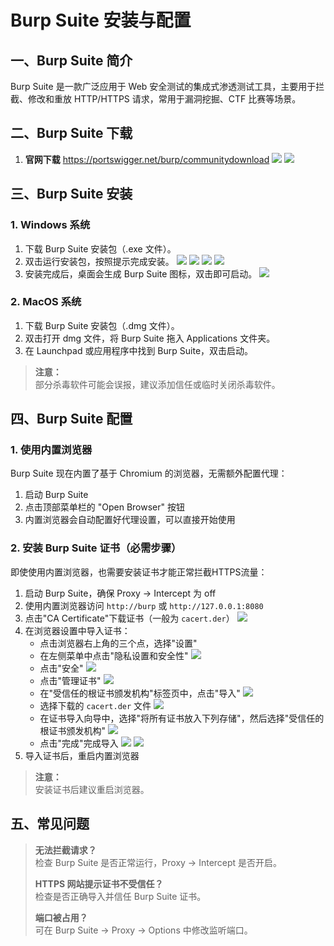 # Burp Suite 安装与配置

## 一、Burp Suite 简介

Burp Suite 是一款广泛应用于 Web 安全测试的集成式渗透测试工具，主要用于拦截、修改和重放 HTTP/HTTPS 请求，常用于漏洞挖掘、CTF 比赛等场景。

## 二、Burp Suite 下载

1. **官网下载**
https://portswigger.net/burp/communitydownload
![](https://cdn.jsdelivr.net/gh/wilesanGH/PicGo//img/2025-04-29-10-23-05-a039021645bf95eec98ac7116fb91635-20250429102303894-3fa091.png)
![](https://cdn.jsdelivr.net/gh/wilesanGH/PicGo@master/img/2025-04-29-10-23-28-bd4d6a430a7a1eaa9a77b93b6264447d-20250429102326703-dc8fe1.png)

## 三、Burp Suite 安装

### 1. Windows 系统

1. 下载 Burp Suite 安装包（.exe 文件）。
2. 双击运行安装包，按照提示完成安装。
![](https://cdn.jsdelivr.net/gh/wilesanGH/PicGo//img/2025-04-29-10-27-04-0652cd1cc54960095b8358dc5c9c9aac-20250429102702786-82dc8f.png)
![](https://cdn.jsdelivr.net/gh/wilesanGH/PicGo//img/2025-04-29-10-27-26-d7910a0a9c885d1b1bbc808d6e444e8b-20250429102724473-de5820.png)
![](https://cdn.jsdelivr.net/gh/wilesanGH/PicGo//img/2025-04-29-10-27-42-fbf471da24feb1d8f13ad5a73c4abf80-20250429102741065-9becc9.png)
![](https://cdn.jsdelivr.net/gh/wilesanGH/PicGo//img/2025-04-29-10-29-39-59eb5b55d8fb2a709fcb401d8ec8c0c4-20250429102938022-cd559e.png)
3. 安装完成后，桌面会生成 Burp Suite 图标，双击即可启动。
![](https://cdn.jsdelivr.net/gh/wilesanGH/PicGo//img/2025-04-29-10-30-20-e135afc3f6403a61c16dc5ccd1cd5a05-20250429103018189-ef6df5.png)
### 2. MacOS 系统

1. 下载 Burp Suite 安装包（.dmg 文件）。
2. 双击打开 dmg 文件，将 Burp Suite 拖入 Applications 文件夹。
3. 在 Launchpad 或应用程序中找到 Burp Suite，双击启动。

> **注意：**  
> 部分杀毒软件可能会误报，建议添加信任或临时关闭杀毒软件。

## 四、Burp Suite 配置

### 1. 使用内置浏览器

Burp Suite 现在内置了基于 Chromium 的浏览器，无需额外配置代理：

1. 启动 Burp Suite
2. 点击顶部菜单栏的 "Open Browser" 按钮
3. 内置浏览器会自动配置好代理设置，可以直接开始使用

### 2. 安装 Burp Suite 证书（必需步骤）

即使使用内置浏览器，也需要安装证书才能正常拦截HTTPS流量：

1. 启动 Burp Suite，确保 Proxy -> Intercept 为 off
2. 使用内置浏览器访问 `http://burp` 或 `http://127.0.0.1:8080`
3. 点击"CA Certificate"下载证书（一般为 `cacert.der`）
![](https://cdn.jsdelivr.net/gh/wilesanGH/PicGo//img/2025-04-29-10-34-06-f8e57c09486773bf1e1776254a855f21-20250429103404606-fea445.png)
4. 在浏览器设置中导入证书：
   - 点击浏览器右上角的三个点，选择"设置"
   - 在左侧菜单中点击"隐私设置和安全性"
   ![](https://cdn.jsdelivr.net/gh/wilesanGH/PicGo//img/2025-04-29-10-35-49-a31d3ae9269975cbd0bf1090503f4260-20250429103547320-714a5e.png)
   - 点击"安全"
   ![](https://cdn.jsdelivr.net/gh/wilesanGH/PicGo//img/2025-04-29-10-36-22-6ba3d5528849a9a7e61b4ba421f91ceb-20250429103620300-ebfa70.png)
   - 点击"管理证书"
   ![](https://cdn.jsdelivr.net/gh/wilesanGH/PicGo//img/2025-04-29-10-36-49-f03ee0edea5e641d779e541f6e353016-20250429103647857-ae757d.png)
   - 在"受信任的根证书颁发机构"标签页中，点击"导入"
   ![](https://cdn.jsdelivr.net/gh/wilesanGH/PicGo//img/2025-04-29-10-39-19-c714a464078e8c1f8184c1e671e0e37a-20250429103917287-a5c25e.png)
   - 选择下载的 `cacert.der` 文件
   ![](https://cdn.jsdelivr.net/gh/wilesanGH/PicGo//img/2025-04-29-10-41-34-880a030140d376985c8d38cbcebf4866-20250429104132761-25b47c.png)
   - 在证书导入向导中，选择"将所有证书放入下列存储"，然后选择"受信任的根证书颁发机构"
   ![](https://cdn.jsdelivr.net/gh/wilesanGH/PicGo//img/2025-04-29-10-42-09-aa3e50b9f20cc897efc6e473d63e7070-20250429104207893-4e8281.png)
   - 点击"完成"完成导入
   ![](https://cdn.jsdelivr.net/gh/wilesanGH/PicGo//img/2025-04-29-10-42-34-c1984d514de2628bda839c1530416c8b-20250429104232935-b03467.png)
   ![](https://cdn.jsdelivr.net/gh/wilesanGH/PicGo//img/2025-04-29-10-43-05-16f546a2891d2375e5dedf3541056d79-20250429104303952-ebadb5.png)
5. 导入证书后，重启内置浏览器

> **注意：**  
> 安装证书后建议重启浏览器。

## 五、常见问题

> **无法拦截请求？**  
> 检查 Burp Suite 是否正常运行，Proxy -> Intercept 是否开启。
>
> **HTTPS 网站提示证书不受信任？**  
> 检查是否正确导入并信任 Burp Suite 证书。
>
> **端口被占用？**  
> 可在 Burp Suite -> Proxy -> Options 中修改监听端口。

